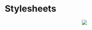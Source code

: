 # Stylesheets 

<div align="center"><img src="https://functorforms.com/img/icon-functorforms.svg"/></div>

